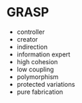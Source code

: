 # GRASP



- controller
- creator
- indirection
- information expert
- high cohesion
- low coupling
- polymorphism
- protected variations
- pure fabrication
